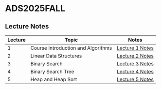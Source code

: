 # ADS2025FALL

## Lecture Notes

| Lecture | Topic | Notes |
|---------|-------|-------|
| 1 | Course Introduction and Algorithms | [Lecture 1 Notes](./lecture01.md) |
| 2 | Linear Data Structures | [Lecture 2 Notes](./lecture02.md) |
| 3 | Binary Search | [Lecture 3 Notes](./lecture03.md) |
| 4 | Binary Search Tree | [Lecture 4 Notes](./lecture04.md) |
| 5 | Heap and Heap Sort | [Lecture 5 Notes](./lecture05.md) |